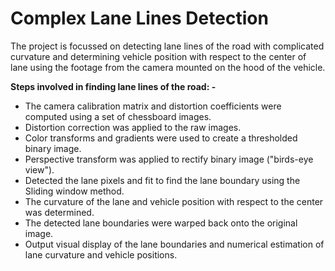 # Complex Lane Lines Detection
The project is focussed on detecting lane lines of the road with complicated curvature and determining vehicle position with respect to the center of lane using the footage from the camera mounted on the hood of the vehicle. 

**Steps involved in finding lane lines of the road: -**

- The camera calibration matrix and distortion coefficients were computed using a set of chessboard images.
- Distortion correction was applied to the raw images.
- Color transforms and gradients were used to create a thresholded binary image.
- Perspective transform was applied to rectify binary image ("birds-eye view").
- Detected the lane pixels and fit to find the lane boundary using the Sliding window method.
- The curvature of the lane and vehicle position with respect to the center was determined.
- The detected lane boundaries were warped back onto the original image.
- Output visual display of the lane boundaries and numerical estimation of lane curvature and vehicle positions.
